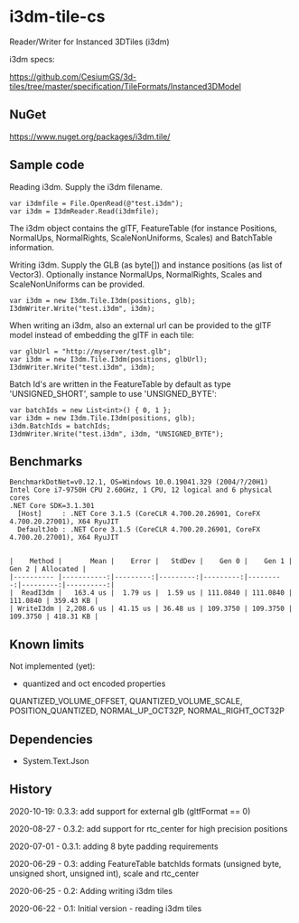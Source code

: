 # i3dm-tile-cs

Reader/Writer for Instanced 3DTiles (i3dm)

i3dm specs:

https://github.com/CesiumGS/3d-tiles/tree/master/specification/TileFormats/Instanced3DModel

## NuGet

https://www.nuget.org/packages/i3dm.tile/

## Sample code

Reading i3dm. Supply the i3dm filename.

```
var i3dmfile = File.OpenRead(@"test.i3dm");
var i3dm = I3dmReader.Read(i3dmfile);
```

The i3dm object contains the glTF, FeatureTable (for instance Positions, NormalUps, NormalRights, ScaleNonUniforms, Scales) and 
BatchTable information.

Writing i3dm. Supply the GLB (as byte[]) and instance positions (as list of Vector3). Optionally 
instance NormalUps, NormalRights, Scales and ScaleNonUniforms can be provided.

```
var i3dm = new I3dm.Tile.I3dm(positions, glb);
I3dmWriter.Write("test.i3dm", i3dm);
```

When writing an i3dm, also an external url can be provided to the glTF model instead of embedding the glTF in each tile:

```
var glbUrl = "http://myserver/test.glb";
var i3dm = new I3dm.Tile.I3dm(positions, glbUrl);
I3dmWriter.Write("test.i3dm", i3dm);
```

Batch Id's are written in the FeatureTable by default as type 'UNSIGNED_SHORT', sample to use 'UNSIGNED_BYTE':

```
var batchIds = new List<int>() { 0, 1 };
var i3dm = new I3dm.Tile.I3dm(positions, glb);
i3dm.BatchIds = batchIds;
I3dmWriter.Write("test.i3dm", i3dm, "UNSIGNED_BYTE");
```

## Benchmarks

```
BenchmarkDotNet=v0.12.1, OS=Windows 10.0.19041.329 (2004/?/20H1)
Intel Core i7-9750H CPU 2.60GHz, 1 CPU, 12 logical and 6 physical cores
.NET Core SDK=3.1.301
  [Host]     : .NET Core 3.1.5 (CoreCLR 4.700.20.26901, CoreFX 4.700.20.27001), X64 RyuJIT
  DefaultJob : .NET Core 3.1.5 (CoreCLR 4.700.20.26901, CoreFX 4.700.20.27001), X64 RyuJIT


|    Method |       Mean |    Error |   StdDev |    Gen 0 |    Gen 1 |    Gen 2 | Allocated |
|---------- |-----------:|---------:|---------:|---------:|---------:|---------:|----------:|
|  ReadI3dm |   163.4 us |  1.79 us |  1.59 us | 111.0840 | 111.0840 | 111.0840 | 359.43 KB |
| WriteI3dm | 2,208.6 us | 41.15 us | 36.48 us | 109.3750 | 109.3750 | 109.3750 | 418.31 KB |
```

## Known limits

Not implemented (yet): 

- quantized and oct encoded properties

QUANTIZED_VOLUME_OFFSET, QUANTIZED_VOLUME_SCALE, POSITION_QUANTIZED, NORMAL_UP_OCT32P, NORMAL_RIGHT_OCT32P


## Dependencies

- System.Text.Json

## History

2020-10-19: 0.3.3: add support for external glb (gltfFormat == 0)

2020-08-27 - 0.3.2: add support for rtc_center for high precision positions

2020-07-01 - 0.3.1: adding 8 byte padding requirements

2020-06-29 - 0.3: adding FeatureTable batchIds formats (unsigned byte, unsigned short, unsigned int), scale and rtc_center

2020-06-25 - 0.2: Adding writing i3dm tiles

2020-06-22 - 0.1: Initial version - reading i3dm tiles

